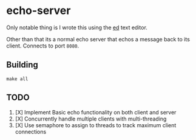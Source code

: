 # echo-server

Only notable thing is I wrote this using the [ed](https://www.gnu.org/software/ed/) text editor.

Other than that its a normal echo server that echos a message back to its client. Connects to port `8080`.
## Building 

```
make all
```

## TODO

1. [X] Implement Basic echo functionality on both client and server
2. [X] Concurrently handle multiple clients with multi-threading
3. [X] Use semaphore to assign to threads to track maximum client connections

